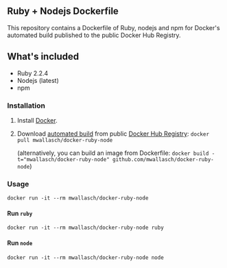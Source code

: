 ## Ruby + Nodejs Dockerfile

This repository contains a Dockerfile of Ruby, nodejs and npm for Docker's automated build published to the public Docker Hub Registry.

## What's included
- Ruby 2.2.4
- Nodejs (latest)
- npm

### Installation
1. Install [Docker](https://www.docker.com/).

2. Download [automated build](https://registry.hub.docker.com/u/mwallasch/docker-ruby-node/) from public [Docker Hub Registry](https://registry.hub.docker.com/): `docker pull mwallasch/docker-ruby-node`

   (alternatively, you can build an image from Dockerfile: `docker build -t="mwallasch/docker-ruby-node" github.com/mwallasch/docker-ruby-node`)


### Usage

    docker run -it --rm mwallasch/docker-ruby-node

#### Run `ruby`

    docker run -it --rm mwallasch/docker-ruby-node ruby

#### Run `node`

    docker run -it --rm mwallasch/docker-ruby-node node
